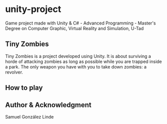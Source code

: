 # unity-project
Game project made with Unity & C# - Advanced Programming - Master's Degree on Computer Graphic, Virtual Reality and Simulation, U-Tad

## Tiny Zombies

Tiny Zombies is a project developed using Unity. It is about surviving a horde of attacking zombies as long as possible while you are trapped inside a park.
The only weapon you have with you to take down zombies: a revolver.

## How to play

## Author & Acknowledgment

Samuel González Linde
